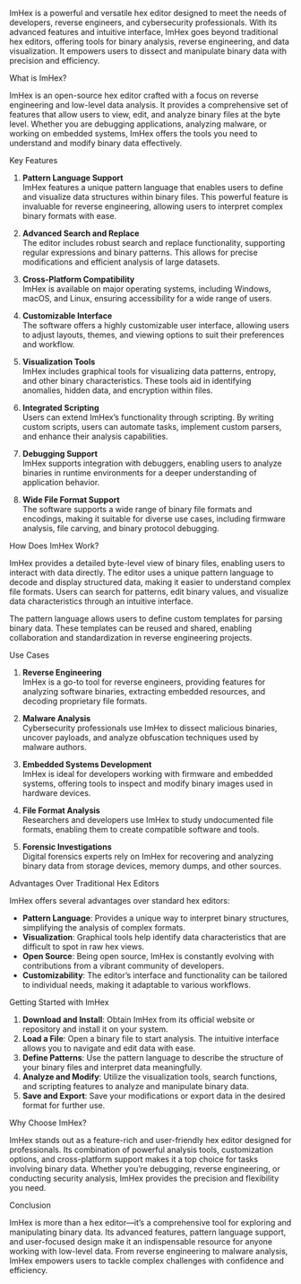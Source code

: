 ImHex is a powerful and versatile hex editor designed to meet the needs of developers, reverse engineers, and cybersecurity professionals. With its advanced features and intuitive interface, ImHex goes beyond traditional hex editors, offering tools for binary analysis, reverse engineering, and data visualization. It empowers users to dissect and manipulate binary data with precision and efficiency.

What is ImHex?

ImHex is an open-source hex editor crafted with a focus on reverse engineering and low-level data analysis. It provides a comprehensive set of features that allow users to view, edit, and analyze binary files at the byte level. Whether you are debugging applications, analyzing malware, or working on embedded systems, ImHex offers the tools you need to understand and modify binary data effectively.

Key Features

1. **Pattern Language Support**  
   ImHex features a unique pattern language that enables users to define and visualize data structures within binary files. This powerful feature is invaluable for reverse engineering, allowing users to interpret complex binary formats with ease.

2. **Advanced Search and Replace**  
   The editor includes robust search and replace functionality, supporting regular expressions and binary patterns. This allows for precise modifications and efficient analysis of large datasets.

3. **Cross-Platform Compatibility**  
   ImHex is available on major operating systems, including Windows, macOS, and Linux, ensuring accessibility for a wide range of users.

4. **Customizable Interface**  
   The software offers a highly customizable user interface, allowing users to adjust layouts, themes, and viewing options to suit their preferences and workflow.

5. **Visualization Tools**  
   ImHex includes graphical tools for visualizing data patterns, entropy, and other binary characteristics. These tools aid in identifying anomalies, hidden data, and encryption within files.

6. **Integrated Scripting**  
   Users can extend ImHex’s functionality through scripting. By writing custom scripts, users can automate tasks, implement custom parsers, and enhance their analysis capabilities.

7. **Debugging Support**  
   ImHex supports integration with debuggers, enabling users to analyze binaries in runtime environments for a deeper understanding of application behavior.

8. **Wide File Format Support**  
   The software supports a wide range of binary file formats and encodings, making it suitable for diverse use cases, including firmware analysis, file carving, and binary protocol debugging.

How Does ImHex Work?

ImHex provides a detailed byte-level view of binary files, enabling users to interact with data directly. The editor uses a unique pattern language to decode and display structured data, making it easier to understand complex file formats. Users can search for patterns, edit binary values, and visualize data characteristics through an intuitive interface.

The pattern language allows users to define custom templates for parsing binary data. These templates can be reused and shared, enabling collaboration and standardization in reverse engineering projects.

Use Cases

1. **Reverse Engineering**  
   ImHex is a go-to tool for reverse engineers, providing features for analyzing software binaries, extracting embedded resources, and decoding proprietary file formats.

2. **Malware Analysis**  
   Cybersecurity professionals use ImHex to dissect malicious binaries, uncover payloads, and analyze obfuscation techniques used by malware authors.

3. **Embedded Systems Development**  
   ImHex is ideal for developers working with firmware and embedded systems, offering tools to inspect and modify binary images used in hardware devices.

4. **File Format Analysis**  
   Researchers and developers use ImHex to study undocumented file formats, enabling them to create compatible software and tools.

5. **Forensic Investigations**  
   Digital forensics experts rely on ImHex for recovering and analyzing binary data from storage devices, memory dumps, and other sources.

Advantages Over Traditional Hex Editors

ImHex offers several advantages over standard hex editors:
- **Pattern Language**: Provides a unique way to interpret binary structures, simplifying the analysis of complex formats.
- **Visualization**: Graphical tools help identify data characteristics that are difficult to spot in raw hex views.
- **Open Source**: Being open source, ImHex is constantly evolving with contributions from a vibrant community of developers.
- **Customizability**: The editor’s interface and functionality can be tailored to individual needs, making it adaptable to various workflows.

Getting Started with ImHex

1. **Download and Install**: Obtain ImHex from its official website or repository and install it on your system.
2. **Load a File**: Open a binary file to start analysis. The intuitive interface allows you to navigate and edit data with ease.
3. **Define Patterns**: Use the pattern language to describe the structure of your binary files and interpret data meaningfully.
4. **Analyze and Modify**: Utilize the visualization tools, search functions, and scripting features to analyze and manipulate binary data.
5. **Save and Export**: Save your modifications or export data in the desired format for further use.

Why Choose ImHex?

ImHex stands out as a feature-rich and user-friendly hex editor designed for professionals. Its combination of powerful analysis tools, customization options, and cross-platform support makes it a top choice for tasks involving binary data. Whether you’re debugging, reverse engineering, or conducting security analysis, ImHex provides the precision and flexibility you need.

Conclusion

ImHex is more than a hex editor—it’s a comprehensive tool for exploring and manipulating binary data. Its advanced features, pattern language support, and user-focused design make it an indispensable resource for anyone working with low-level data. From reverse engineering to malware analysis, ImHex empowers users to tackle complex challenges with confidence and efficiency.
